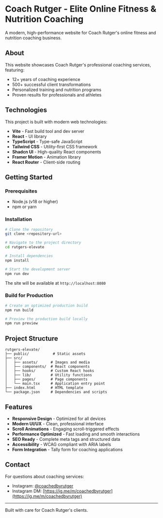 # Coach Rutger - Elite Online Fitness & Nutrition Coaching

A modern, high-performance website for Coach Rutger's online fitness and nutrition coaching business.

## About

This website showcases Coach Rutger's professional coaching services, featuring:
- 12+ years of coaching experience
- 500+ successful client transformations
- Personalized training and nutrition programs
- Proven results for professionals and athletes

## Technologies

This project is built with modern web technologies:

- **Vite** - Fast build tool and dev server
- **React** - UI library
- **TypeScript** - Type-safe JavaScript
- **Tailwind CSS** - Utility-first CSS framework
- **Shadcn UI** - High-quality React components
- **Framer Motion** - Animation library
- **React Router** - Client-side routing

## Getting Started

### Prerequisites

- Node.js (v18 or higher)
- npm or yarn

### Installation

```sh
# Clone the repository
git clone <repository-url>

# Navigate to the project directory
cd rutgers-elevate

# Install dependencies
npm install

# Start the development server
npm run dev
```

The site will be available at `http://localhost:8080`

### Build for Production

```sh
# Create an optimized production build
npm run build

# Preview the production build locally
npm run preview
```

## Project Structure

```
rutgers-elevate/
├── public/           # Static assets
├── src/
│   ├── assets/      # Images and media
│   ├── components/  # React components
│   ├── hooks/       # Custom React hooks
│   ├── lib/         # Utility functions
│   ├── pages/       # Page components
│   └── main.tsx     # Application entry point
├── index.html       # HTML template
└── package.json     # Dependencies and scripts
```

## Features

- **Responsive Design** - Optimized for all devices
- **Modern UI/UX** - Clean, professional interface
- **Scroll Animations** - Engaging scroll-triggered effects
- **Performance Optimized** - Fast loading and smooth interactions
- **SEO Ready** - Complete meta tags and structured data
- **Accessibility** - WCAG compliant with ARIA labels
- **Form Integration** - Tally form for coaching applications

## Contact

For questions about coaching services:
- Instagram: [@coachedbyrutger](https://www.instagram.com/coachedbyrutger/)
- Instagram DM: [https://ig.me/m/coachedbyrutger](https://ig.me/m/coachedbyrutger)

---

Built with care for Coach Rutger's clients.
